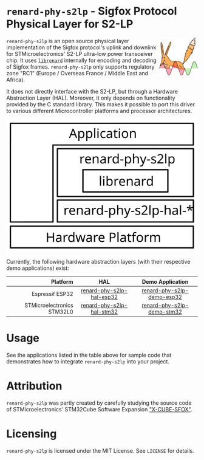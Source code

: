 # `renard-phy-s2lp` - Sigfox Protocol Physical Layer for S2-LP

<img src="logo.svg" align="right" width="20%"/>

`renard-phy-s2lp` is an open source physical layer implementation of the Sigfox protocol's uplink and downlink for STMicroelectronics' S2-LP ultra-low power transceiver chip. It uses [`librenard`](https://github.com/Jeija/librenard) internally for encoding and decoding of Sigfox frames. `renard-phy-s2lp` only supports regulatory zone "RC1" (Europe / Overseas France / Middle East and Africa).

It does not directly interface with the S2-LP, but through a Hardware Abstraction Layer (HAL). Moreover, it only depends on functionality provided by the C standard library. This makes it possible to port this driver to various different Microcontroller platforms and processor architectures.

![Software Stack](stack.svg)

Currently, the following hardware abstraction layers (with their respective demo applications) exist:

Platform | HAL | Demo Application
---:|:---:|:---:
Espressif ESP32 | [renard-phy-s2lp-hal-esp32](https://github.com/Jeija/renard-phy-s2lp-hal-esp32) | [renard-phy-s2lp-demo-esp32](https://github.com/Jeija/renard-phy-s2lp-demo-esp32)
STMicroelectronics STM32L0 | [renard-phy-s2lp-hal-stm32](https://github.com/Jeija/renard-phy-s2lp-hal-stm32) | [renard-phy-s2lp-demo-stm32](https://github.com/Jeija/renard-phy-s2lp-demo-stm32)

# Usage
See the applications listed in the table above for sample code that demonstrates how to integrate `renard-phy-s2lp` into your project.

# Attribution
`renard-phy-s2lp` was partly created by carefully studying the source code of STMicroelectronics' STM32Cube Software Expansion ["X-CUBE-SFOX"](https://www.st.com/en/embedded-software/x-cube-sfox.html).

# Licensing
`renard-phy-s2lp` is licensed under the MIT License. See `LICENSE` for details.